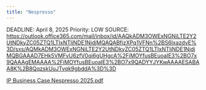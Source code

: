 ```yaml
---
title: "Nespresso"
---
```

DEADLINE: April 8, 2025
Priority: LOW
SOURCE: https://outlook.office365.com/mail/inbox/id/AAQkADM3OWExNGNiLTE2Y2UtNDkyZC05ZTQ1LTIxNTljNDE1NjdjMQAQABfjzXPq1VFNn%2BS6lxazdvE%3D/sxs/AQMkADM3OWExNGNiLTE2Y2UtNDkyZC05ZTQ1LTIxNTljNDE1NjdjMQBGAAAD7EHk5VMFvU6zfV0qi6gUHgcA%2FiMOYfusBEuoaIE3%2BO7x9QAAAgEMAAAA%2FiMOYfusBEuoaIE3%2BO7x9QADYYJYKwAAAAESABAA8K%2B8QqzskUuJTvqk9gbddA%3D%3D

[IP Business Case Nespresso 2025.pdf](Nespresso/IP_Business_Case_Nespresso_2025.pdf)
